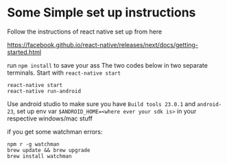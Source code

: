 # Some Simple set up instructions

Follow the instructions of react native set up from here 

https://facebook.github.io/react-native/releases/next/docs/getting-started.html

run `npm install` to save your ass
The two codes below in two separate terminals. Start with  `react-native start`
```
react-native start
react-native run-android
```

Use android studio to make sure you have `Build tools 23.0.1` and `android-23`, set up env var `$ANDROID_HOME=<where ever your sdk is>` in your respective windows/mac stuff

if you get some watchman errors:

```
npm r -g watchman
brew update && brew upgrade
brew install watchman
```
